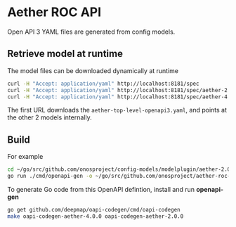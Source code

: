 # Aether ROC API

Open API 3 YAML files are generated from config models.

## Retrieve model at runtime
The model files can be downloaded dynamically at runtime
```bash
curl -H "Accept: application/yaml" http://localhost:8181/spec
curl -H "Accept: application/yaml" http://localhost:8181/spec/aether-2.0.0-openapi3.yaml
curl -H "Accept: application/yaml" http://localhost:8181/spec/aether-4.0.0-openapi3.yaml
```

The first URL downloads the `aether-top-level-openapi3.yaml`,
and points at the other 2 models internally.

## Build
For example
```bash
cd ~/go/src/github.com/onosproject/config-models/modelplugin/aether-2.0.0
go run ./cmd/openapi-gen -o ~/go/src/github.com/onosproject/aether-roc-api/api/aether-2.0.0-openapi3.yaml
``` 

To generate Go code from this OpenAPI defintion, install and run **openapi-gen**
```bash
go get github.com/deepmap/oapi-codegen/cmd/oapi-codegen
make oapi-codegen-aether-4.0.0 oapi-codegen-aether-2.0.0
```
